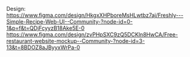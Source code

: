 Design:
https://www.figma.com/design/HkgxXHPboreMsHLwtbz7aj/Freshly---Simple-Recipe-Web-UI--Community-?node-id=0-1&p=f&t=QDjFcyyzB18Ake5E-0
https://www.figma.com/design/zvPHpSXC9zQ5DCKln8HwCA/Free-restaurant-website-mockup--Community-?node-id=3-13&t=8BDOZ8aJByyxWrPa-0
